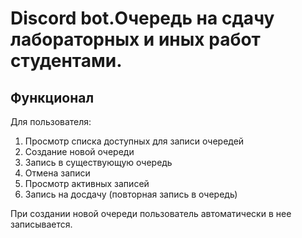 # Discord bot.Очeредь на сдачу лабораторных и иных работ студентами.

## Функционал
Для пользователя:
1. Просмотр списка доступных для записи очередей
2. Создание новой очереди
3. Запись в существующую очередь
4. Отмена записи
5. Просмотр активных записей
6. Запись на досдачу (повторная запись в очередь)

При создании новой очереди пользователь автоматически в нее записывается.

